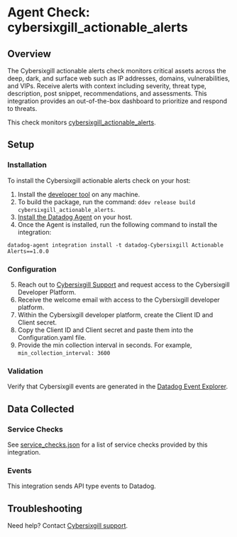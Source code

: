 # Agent Check: cybersixgill_actionable_alerts

## Overview
The Cybersixgill actionable alerts check monitors critical assets across the deep, dark, and surface web such as IP addresses, domains, vulnerabilities, and VIPs. Receive alerts with context including severity, threat type, description, post snippet, recommendations, and assessments. This integration provides an out-of-the-box dashboard to prioritize and respond to threats.

This check monitors [cybersixgill_actionable_alerts][1].

## Setup


### Installation

To install the Cybersixgill actionable alerts check on your host:
1. Install the [developer tool][11] on any machine.
2. To build the package, run the command: `ddev release build cybersixgill_actionable_alerts`.
3. [Install the Datadog Agent][10] on your host.
4. Once the Agent is installed, run the following command to install the integration:
```
datadog-agent integration install -t datadog-Cybersixgill Actionable Alerts==1.0.0
```

### Configuration
5. Reach out to [Cybersixgill Support][13] and request access to the Cybersixgill Developer Platform.
6. Receive the welcome email with access to the Cybersixgill developer platform.
7. Within the Cybersixgill developer platform, create the Client ID and Client secret.
8. Copy the Client ID and Client secret and paste them into the Configuration.yaml file.
9. Provide the min collection interval in seconds. For example, `min_collection_interval: 3600`

### Validation
Verify that Cybersixgill events are generated in the [Datadog Event Explorer][12].

## Data Collected

### Service Checks
See [service_checks.json][14] for a list of service checks provided by this integration.

### Events
This integration sends API type events to Datadog.

## Troubleshooting
Need help? Contact [Cybersixgill support][13].

[1]: https://www.cybersixgill.com/
[2]: https://app.datadoghq.com/account/settings#agent
[3]: https://docs.datadoghq.com/help/
[4]: https://github.com/DataDog/integrations-extras/blob/master/cybersixgill_actionable_alerts/datadog_checks/cybersixgill_actionable_alerts/data/conf.yaml.example
[5]: https://docs.datadoghq.com/agent/guide/agent-commands/#start-stop-and-restart-the-agent
[6]: https://docs.datadoghq.com/agent/guide/agent-commands/#agent-status-and-information
[7]: https://github.com/DataDog/integrations-extras/blob/master/cybersixgill_actionable_alerts/metadata.csv
[8]: https://github.com/DataDog/integrations-extras/blob/master/cybersixgill_actionable_alerts/assets/service_checks.json
[9]: https://docs.datadoghq.com/help/
[10]: https://app.datadoghq.com/account/settings#agent
[11]: https://docs.datadoghq.com/developers/integrations/new_check_howto/?tab=configurationtemplate#configure-the-developer-tool
[12]: https://app.datadoghq.com/event/explorer
[13]: support@cybersixgill.com
[14]: https://github.com/DataDog/integrations-extras/blob/master/cybersixgill_actionable_alerts/assets/service_checks.json

